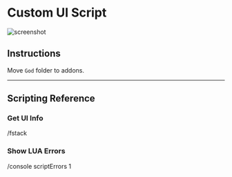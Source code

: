 # Custom UI Script

![screenshot](https://www.notion.so/c1033794243b4fda87130e60cc39753a#f208b58a55f54f829a591fdd8378d0e5)

## Instructions

Move `God` folder to addons. 

---

## Scripting Reference

### Get UI Info

/fstack

### Show LUA Errors

/console scriptErrors 1
